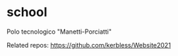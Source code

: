 # school
Polo tecnologico "Manetti-Porciatti"

Related repos: https://github.com/kerbless/Website2021

